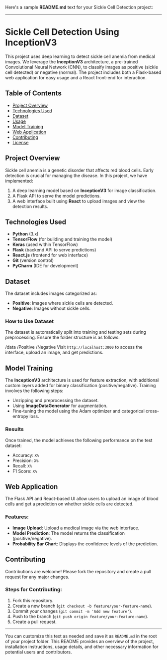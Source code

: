 Here's a sample **README.md** text for your Sickle Cell Detection project:

---

# Sickle Cell Detection Using InceptionV3

This project uses deep learning to detect sickle cell anemia from medical images. We leverage the **InceptionV3** architecture, a pre-trained Convolutional Neural Network (CNN), to classify images as positive (sickle cell detected) or negative (normal). The project includes both a Flask-based web application for easy usage and a React front-end for interaction.

## Table of Contents
- [Project Overview](#project-overview)
- [Technologies Used](#technologies-used)
- [Dataset](#dataset)
- [Usage](#usage)
- [Model Training](#model-training)
- [Web Application](#web-application)
- [Contributing](#contributing)
- [License](#license)

## Project Overview
Sickle cell anemia is a genetic disorder that affects red blood cells. Early detection is crucial for managing the disease. In this project, we have implemented:
1. A deep learning model based on **InceptionV3** for image classification.
2. A Flask API to serve the model predictions.
3. A web interface built using **React** to upload images and view the detection results.

## Technologies Used
- **Python** (3.x)
- **TensorFlow** (for building and training the model)
- **Keras** (used within TensorFlow)
- **Flask** (backend API to serve predictions)
- **React.js** (frontend for web interface)
- **Git** (version control)
- **PyCharm** (IDE for development)

## Dataset
The dataset includes images categorized as:
- **Positive**: Images where sickle cells are detected.
- **Negative**: Images without sickle cells.

### How to Use Dataset
The dataset is automatically split into training and testing sets during preprocessing. Ensure the folder structure is as follows:

/data
  /Positive
  /Negative
Visit `http://localhost:3000` to access the interface, upload an image, and get predictions.

## Model Training
The **InceptionV3** architecture is used for feature extraction, with additional custom layers added for binary classification (positive/negative). Training involves the following steps:
- Unzipping and preprocessing the dataset.
- Using **ImageDataGenerator** for augmentation.
- Fine-tuning the model using the Adam optimizer and categorical cross-entropy loss.

### Results
Once trained, the model achieves the following performance on the test dataset:
- Accuracy: `X%`
- Precision: `X%`
- Recall: `X%`
- F1 Score: `X%`

## Web Application
The Flask API and React-based UI allow users to upload an image of blood cells and get a prediction on whether sickle cells are detected.

### Features:
- **Image Upload**: Upload a medical image via the web interface.
- **Model Prediction**: The model returns the classification (positive/negative).
- **Probability Bar Chart**: Displays the confidence levels of the prediction.

## Contributing
Contributions are welcome! Please fork the repository and create a pull request for any major changes.

### Steps for Contributing:
1. Fork this repository.
2. Create a new branch (`git checkout -b feature/your-feature-name`).
3. Commit your changes (`git commit -m 'Add new feature'`).
4. Push to the branch (`git push origin feature/your-feature-name`).
5. Create a pull request.


---

You can customize this text as needed and save it as `README.md` in the root of your project folder. This README provides an overview of the project, installation instructions, usage details, and other necessary information for potential users and contributors.
